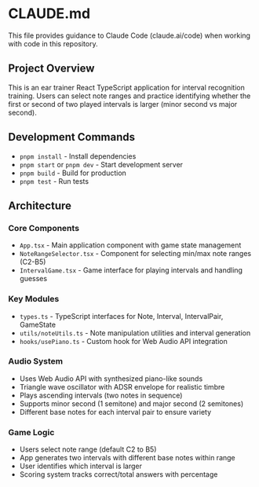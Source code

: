 # CLAUDE.md

This file provides guidance to Claude Code (claude.ai/code) when working with code in this repository.

## Project Overview

This is an ear trainer React TypeScript application for interval recognition training. Users can select note ranges and practice identifying whether the first or second of two played intervals is larger (minor second vs major second).

## Development Commands

- `pnpm install` - Install dependencies
- `pnpm start` or `pnpm dev` - Start development server
- `pnpm build` - Build for production
- `pnpm test` - Run tests

## Architecture

### Core Components
- `App.tsx` - Main application component with game state management
- `NoteRangeSelector.tsx` - Component for selecting min/max note ranges (C2-B5)
- `IntervalGame.tsx` - Game interface for playing intervals and handling guesses

### Key Modules
- `types.ts` - TypeScript interfaces for Note, Interval, IntervalPair, GameState
- `utils/noteUtils.ts` - Note manipulation utilities and interval generation
- `hooks/usePiano.ts` - Custom hook for Web Audio API integration

### Audio System
- Uses Web Audio API with synthesized piano-like sounds
- Triangle wave oscillator with ADSR envelope for realistic timbre
- Plays ascending intervals (two notes in sequence)
- Supports minor second (1 semitone) and major second (2 semitones)
- Different base notes for each interval pair to ensure variety

### Game Logic
- Users select note range (default C2 to B5)
- App generates two intervals with different base notes within range
- User identifies which interval is larger
- Scoring system tracks correct/total answers with percentage